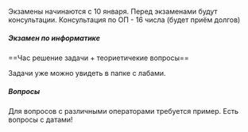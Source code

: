 Экзамены начинаются с 10 января.
Перед экзаменами будут консультации.
Консультация по ОП - 16 числа (будет приём долгов)

##### Экзамен по информатике
==Час решение задачи + теориетичекие вопросы==

Задачи уже можно увидеть в папке с лабами.

##### Вопросы
Для вопросов с различными операторами требуется пример. 
Есть вопросы с датами!